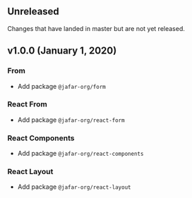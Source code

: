 ## Unreleased

Changes that have landed in master but are not yet released.

## v1.0.0 (January 1, 2020)

### From

* Add package `@jafar-org/form` 

### React From

* Add package `@jafar-org/react-form` 

### React Components

* Add package `@jafar-org/react-components` 

### React Layout

* Add package `@jafar-org/react-layout` 
